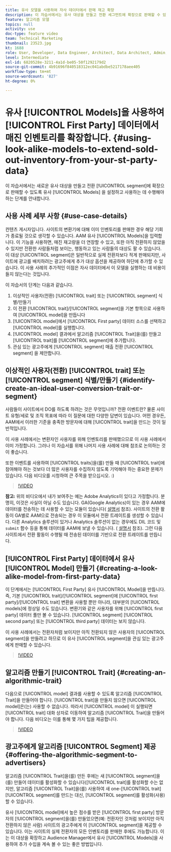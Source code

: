 ```yaml
---
title: 유사 모델을 사용하여 자사 데이터에서 판매 재고 확장
description: 이 자습서에서는 유사 대상을 만들고 전환 세그먼트에 확장으로 판매할 수 있도록 유사 모델을 설정하고 사용하는 데 수행해야 하는 단계를 살펴봅니다.
feature: 알고리즘 모델
topics: null
activity: use
doc-type: feature video
team: Technical Marketing
thumbnail: 23523.jpg
kt: 1688
role: User, Developer, Data Engineer, Architect, Data Architect, Admin, Leader
level: Intermediate
exl-id: 6820528e-3211-4a1d-be05-50f1292179d2
source-git-commit: 4b91696f840518312ec041abdbe5217178aee405
workflow-type: tm+mt
source-wordcount: '827'
ht-degree: 0%

---
```


# 유사 [!UICONTROL Models]을 사용하여 [!UICONTROL First Party] 데이터에서 매진 인벤토리를 확장합니다. {#using-look-alike-models-to-extend-sold-out-inventory-from-your-st-party-data}

이 자습서에서는 새로운 유사 대상을 만들고 전환 [!UICONTROL segment]에 확장으로 판매할 수 있도록 유사 [!UICONTROL Models] 을 설정하고 사용하는 데 수행해야 하는 단계를 안내합니다.

## 사용 사례 세부 사항 {#use-case-details}

컨텐츠 게시자입니다. 사이트의 변환기에 대해 이미 인벤토리를 판매한 경우 해당 기회가 종료될 것으로 생각할 수 있습니다. AAM 유사 [!UICONTROL Models]을 입력합니다. 이 기능을 사용하면, 매진 재고량을 더 연장할 수 있고, 또한 아직 전환하지 않았을 수 있지만 전환한 사람들처럼 보이는, 행동하고 있는 사람들의 대상도 팔 수 있습니다. 이 대상 [!UICONTROL segment]은 일반적으로 실제 전환자보다 적게 판매되지만, 사이트에 광고를 배치하려는 광고주에게 추가 대상 옵션을 제공하여 하단에 추가할 수 있습니다. 이 사용 사례의 추가적인 이점은 자사 데이터에서 이 모델을 실행하는 데 비용이 들지 않는다는 것입니다.

이 자습서의 단계는 다음과 같습니다.

1. 이상적인 사용자(전환) [!UICONTROL trait] 또는 [!UICONTROL segment] 식별/만들기
1. 이 전환 [!UICONTROL trait]/[!UICONTROL segment]을 기본 항목으로 사용하여 [!UICONTROL model]을 만듭니다
1. [!UICONTROL model]에서 [!UICONTROL First party] 데이터 소스를 선택하고 [!UICONTROL model]를 실행합니다.
1. [!UICONTROL model] 결과에서 알고리즘 [!UICONTROL Trait]을(를) 만들고 [!UICONTROL trait]를 [!UICONTROL segment]에 추가합니다.
1. 관심 있는 광고주에게 [!UICONTROL segment] 매출 전환 [!UICONTROL segment] 을 제안합니다.

## 이상적인 사용자(전환) [!UICONTROL trait] 또는 [!UICONTROL segment] 식별/만들기 {#identify-create-an-ideal-user-conversion-trait-or-segment}

사람들이 사이트에서 DO를 하도록 하려는 것은 무엇입니까? 전환 이벤트란? 물론 사이트 유형/세로 및 조직 목표에 따라 이 질문에 대한 다양한 답변이 있습니다. 어떤 경우든, AAM에서 이러한 기준을 충족한 방문자에 대해 [!UICONTROL trait]을 만드는 것이 일반적입니다.

이 사용 사례에서는 변환자인 사용자를 위해 인벤토리를 판매했으므로 이 사용 사례에서 이미 가정합니다. 그러나 이 자습서를 위해 나머지 사용 사례에 대해 참조로 논의하는 것이 좋습니다.

또한 이벤트를 사용하여 [!UICONTROL traits]을(를) 만들 때 [!UICONTROL trait]에 참여해야 하는 것보다 더 많은 사용자를 수집하지 않도록 기억해야 하는 중요한 문제가 있습니다. 다음 비디오를 시청하여 큰 주목을 받으십시오. :)

>[!VIDEO](https://video.tv.adobe.com/v/23431/?quality=12)

**참고:**  위의 비디오에서 내가 보여주는 예는 Adobe Analytics이 있다고 가정합니다. 분명히, 이것은 사실이 아닐 수도 있습니다. GA(Google Analytics)이 있는 경우 AAM에 데이터를 전송하는 데 사용할 수 있는 모듈이 있습니다( [설명서](https://marketing.adobe.com/resources/help/en_US/aam/dil-google-universal-analytics.html) 참조). 사이트의 전환 활동이 GA별로 AAM으로 전송되는 경우 이 모듈에서 전환 트레이트를 생성할 수 있습니다. 다른 Analytics 솔루션이 있거나 Analytics 솔루션이 없는 경우에도 DIL 코드 및 `submit` 함수 등을 통해 데이터를 AAM에 보낼 수 있습니다. ( [설명서](https://marketing.adobe.com/resources/help/en_US/aam/c_dil.html) 참조). 그런 다음 사이트에서 전환 활동이 수행될 때 전송된 데이터를 기반으로 전환 트레이트를 만듭니다.

## [!UICONTROL First Party] 데이터에서 유사 [!UICONTROL Model] 만들기 {#creating-a-look-alike-model-from-first-party-data}

이 단계에서는 [!UICONTROL First Party] 유사 [!UICONTROL Model]을 만듭니다. 즉, 기본 [!UICONTROL trait]/[!UICONTROL segment]에 [!UICONTROL first party]/[!UICONTROL trait] 변환을 사용할 뿐만 아니라, 대부분의 [!UICONTROL models]에 정상일 수도 있습니다. 변환기와 같은 사용자를 위해 [!UICONTROL first party] 데이터 풀만 볼 수 있습니다. [!UICONTROL segment] [!UICONTROL second party] 또는 [!UICONTROL third party] 데이터는 보지 않습니다.

이 사용 사례에서는 전환자처럼 보이지만 아직 전환되지 않은 사용자의 [!UICONTROL segment]을 만들려고 하므로 이 유사 [!UICONTROL segment]을 관심 있는 광고주에게 판매할 수 있습니다.

>[!VIDEO](https://video.tv.adobe.com/v/23504/?quality-12)

## 알고리즘 만들기 [!UICONTROL Trait] {#creating-an-algorithmic-trait}

다음으로 [!UICONTROL model] 결과를 사용할 수 있도록 알고리즘 [!UICONTROL Trait]을 만들어야 합니다. [!UICONTROL trait]을 만들지 않으면 [!UICONTROL model]은(는) 사용할 수 없습니다. 따라서 [!UICONTROL model] 이 실행되면 [!UICONTROL trait] 대화 상자로 이동하여 알고리즘 [!UICONTROL Trait]을 만들어야 합니다. 다음 비디오는 이를 통해 몇 가지 팁을 제공합니다.

>[!VIDEO](https://video.tv.adobe.com/v/23523/?quality=12)

## 광고주에게 알고리즘 [!UICONTROL Segment] 제공 {#offering-the-algorithmic-segment-to-advertisers}

알고리즘 [!UICONTROL Trait]을(를) 만든 후에는 새 [!UICONTROL segment]을(를) 만들어 데이터를 활성화할 수 있습니다([!UICONTROL trait]를 활성화할 수는 없지만, 알고리즘 [!UICONTROL Trait]을(를) 사용하여 새 one-[!UICONTROL trait] [!UICONTROL segment]를 만드는 대신, [!UICONTROL segment]를 활성화(사용)할 수 있습니다.

유사 [!UICONTROL model]에서 높은 점수를 받은 [!UICONTROL first party] 방문자의 [!UICONTROL segment]을(를) 만들었으면(예: 전환자인 것처럼 보이지만 아직 전환하지 않은 사람) 사이트의 광고주에게 이 [!UICONTROL segment]을 제공할 수 있습니다. 이는 사이트의 실제 전환자의 모든 인벤토리를 판매한 후에도 가능합니다. 이는 이 대상을 확장하고 Audience Manager에서 유사 [!UICONTROL Models]을 사용하여 추가 수입을 계속 볼 수 있는 좋은 방법입니다.
